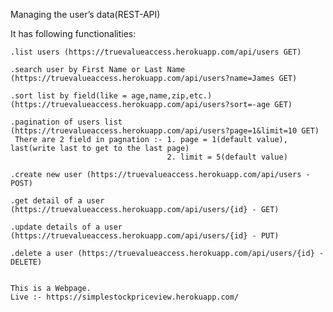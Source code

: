 Managing the user’s data(REST-API)

It has following functionalities:

    .list users (https://truevalueaccess.herokuapp.com/api/users GET)
	
    .search user by First Name or Last Name (https://truevalueaccess.herokuapp.com/api/users?name=James GET)
	
    .sort list by field(like = age,name,zip,etc.) (https://truevalueaccess.herokuapp.com/api/users?sort=-age GET)
    
    .pagination of users list (https://truevalueaccess.herokuapp.com/api/users?page=1&limit=10 GET)
	 There are 2 field in pagnation :- 1. page = 1(default value), last(write last to get to the last page)
	                                   2. limit = 5(default value)
	
    .create new user (https://truevalueaccess.herokuapp.com/api/users - POST)
	
    .get detail of a user (https://truevalueaccess.herokuapp.com/api/users/{id} - GET)
	
    .update details of a user (https://truevalueaccess.herokuapp.com/api/users/{id} - PUT)
	
    .delete a user (https://truevalueaccess.herokuapp.com/api/users/{id} - DELETE)
    
    
    This is a Webpage.
    Live :- https://simplestockpriceview.herokuapp.com/

